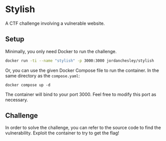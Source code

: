 # Stylish
A CTF challenge involving a vulnerable website.

## Setup
Minimally, you only need Docker to run the challenge.
```sh
docker run -ti --name "stylish" -p 3000:3000 jordanchesley/stylish
```
Or, you can use the given Docker Compose file to run the container. In the same directory as the `compose.yaml`:
```
docker compose up -d
```
The container will bind to your port 3000. Feel free to modify this port as necessary.

## Challenge
In order to solve the challenge, you can refer to the source code to find the vulnerability. Exploit the container to try to get the flag!
